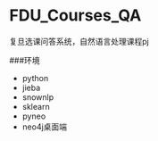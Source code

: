 # FDU_Courses_QA
复旦选课问答系统，自然语言处理课程pj

###环境
* python
* jieba
* snownlp
* sklearn
* pyneo
* neo4j桌面端
